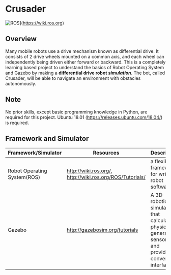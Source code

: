 # Crusader
![ROS](https://img.shields.io/badge/ROS%20versions-Melodic-brightgreen)](https://wiki.ros.org)
## Overview
Many mobile robots use a drive mechanism known as differential drive. It consists of 2 drive wheels mounted on a common axis, and each wheel can independently being driven either forward or backward. 
This is a completely learning based project to understand the basics of Robot Operating System and Gazebo by making a **differential drive robot *simulation***. The bot, called Crusader, will be able to navigate an environment with obstacles autonomously. 

## Note
No prior skills, except basic programming knowledge in Python, are required for this project. Ubuntu 18.01 (https://releases.ubuntu.com/18.04/) is required.

## Framework and Simulator
Framework/Simulator| Resources | Description
------------ | ------------- | -------------
Robot Operating System(ROS) | http://wiki.ros.org/,  http://wiki.ros.org/ROS/Tutorials/ | a flexible framework for writing robot software
Gazebo | http://gazebosim.org/tutorials | A 3D robotics simulator that calculates physics, generates sensor data and provides convenient interfaces.
